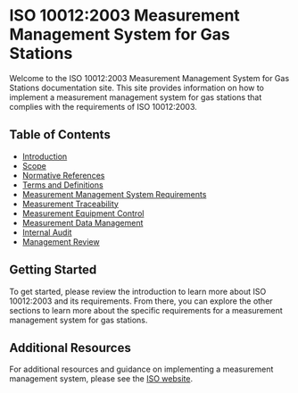 # ISO 10012:2003 Measurement Management System for Gas Stations

Welcome to the ISO 10012:2003 Measurement Management System for Gas Stations documentation site. This site provides information on how to implement a measurement management system for gas stations that complies with the requirements of ISO 10012:2003.

## Table of Contents

- [Introduction](introduction.md)
- [Scope](scope.md)
- [Normative References](normative-references.md)
- [Terms and Definitions](terms-and-definitions.md)
- [Measurement Management System Requirements](measurement-management-system-requirements.md)
- [Measurement Traceability](measurement-traceability.md)
- [Measurement Equipment Control](measurement-equipment-control.md)
- [Measurement Data Management](measurement-data-management.md)
- [Internal Audit](internal-audit.md)
- [Management Review](management-review.md)

## Getting Started

To get started, please review the introduction to learn more about ISO 10012:2003 and its requirements. From there, you can explore the other sections to learn more about the specific requirements for a measurement management system for gas stations.

## Additional Resources

For additional resources and guidance on implementing a measurement management system, please see the [ISO website](https://www.iso.org/standard/40850.html).
